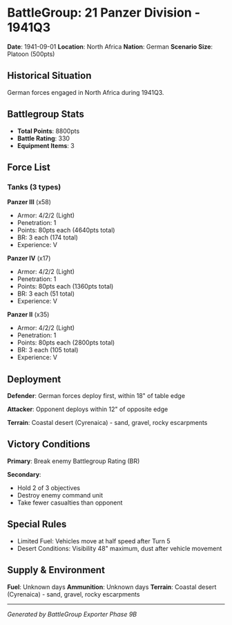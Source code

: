 # BattleGroup: 21 Panzer Division - 1941Q3

**Date**: 1941-09-01
**Location**: North Africa
**Nation**: German
**Scenario Size**: Platoon (500pts)

## Historical Situation

German forces engaged in North Africa during 1941Q3.

## Battlegroup Stats

- **Total Points**: 8800pts
- **Battle Rating**: 330
- **Equipment Items**: 3

## Force List

### Tanks (3 types)

**Panzer III** (x58)
- Armor: 4/2/2 (Light)
- Penetration: 1
- Points: 80pts each (4640pts total)
- BR: 3 each (174 total)
- Experience: V

**Panzer IV** (x17)
- Armor: 4/2/2 (Light)
- Penetration: 1
- Points: 80pts each (1360pts total)
- BR: 3 each (51 total)
- Experience: V

**Panzer II** (x35)
- Armor: 4/2/2 (Light)
- Penetration: 1
- Points: 80pts each (2800pts total)
- BR: 3 each (105 total)
- Experience: V


## Deployment

**Defender**: German forces deploy first, within 18" of table edge

**Attacker**: Opponent deploys within 12" of opposite edge

**Terrain**: Coastal desert (Cyrenaica) - sand, gravel, rocky escarpments

## Victory Conditions

**Primary**: Break enemy Battlegroup Rating (BR)

**Secondary**:
- Hold 2 of 3 objectives
- Destroy enemy command unit
- Take fewer casualties than opponent

## Special Rules

- Limited Fuel: Vehicles move at half speed after Turn 5
- Desert Conditions: Visibility 48" maximum, dust after vehicle movement

## Supply & Environment

**Fuel**: Unknown days
**Ammunition**: Unknown days
**Terrain**: Coastal desert (Cyrenaica) - sand, gravel, rocky escarpments

---

*Generated by BattleGroup Exporter Phase 9B*
